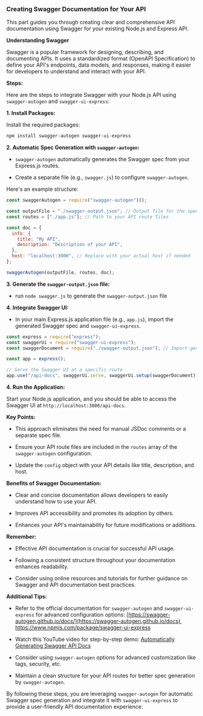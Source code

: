 ### Creating Swagger Documentation for Your API

This part guides you through creating clear and comprehensive API documentation using Swagger for your existing Node.js and Express API.

**Understanding Swagger**

Swagger is a popular framework for designing, describing, and documenting APIs. It uses a standardized format (OpenAPI Specification) to define your API's endpoints, data models, and responses, making it easier for developers to understand and interact with your API.

**Steps:**

Here are the steps to integrate Swagger with your Node.js API using `swagger-autogen` and `swagger-ui-express`:

**1. Install Packages:**

Install the required packages:

```bash
npm install swagger-autogen swagger-ui-express
```

**2. Automatic Spec Generation with `swagger-autogen`:**

- `swagger-autogen` automatically generates the Swagger spec from your Express.js routes.

- Create a separate file (e.g., `swagger.js`) to configure `swagger-autogen`.

Here's an example structure:

```javascript
const swaggerAutogen = require("swagger-autogen")();

const outputFile = "./swagger-output.json"; // Output file for the spec
const routes = ["./app.js"]; // Path to your API route files

const doc = {
  info: {
    title: "My API",
    description: "Description of your API",
  },
  host: "localhost:3000", // Replace with your actual host if needed
};

swaggerAutogen(outputFile, routes, doc);
```

**3. Generate the `swagger-output.json` file:**

- run `node swagger.js` to generate the `swagger-output.json` file

**4. Integrate Swagger UI:**

- In your main Express.js application file (e.g., `app.js`), import the generated Swagger spec and `swagger-ui-express`.

```javascript
const express = require("express");
const swaggerUi = require("swagger-ui-express");
const swaggerDocument = require("./swagger-output.json"); // Import generated spec

const app = express();

// Serve the Swagger UI at a specific route
app.use("/api-docs", swaggerUi.serve, swaggerUi.setup(swaggerDocument));
```

**4. Run the Application:**

Start your Node.js application, and you should be able to access the Swagger UI at `http://localhost:3000/api-docs`.

**Key Points:**

- This approach eliminates the need for manual JSDoc comments or a separate spec file.

- Ensure your API route files are included in the `routes` array of the `swagger-autogen` configuration.

- Update the `config` object with your API details like title, description, and host.

**Benefits of Swagger Documentation:**

- Clear and concise documentation allows developers to easily understand how to use your API.

- Improves API accessibility and promotes its adoption by others.

- Enhances your API's maintainability for future modifications or additions.

**Remember:**

- Effective API documentation is crucial for successful API usage.

- Following a consistent structure throughout your documentation enhances readability.

- Consider using online resources and tutorials for further guidance on Swagger and API documentation best practices.

**Additional Tips:**

- Refer to the official documentation for `swagger-autogen` and `swagger-ui-express` for advanced configuration options: [https://swagger-autogen.github.io/docs/](https://swagger-autogen.github.io/docs), <https://www.npmjs.com/package/swagger-ui-express>

- Watch this YouTube video for step-by-step demo: [Automatically Generating Swagger API Docs](https://www.youtube.com/watch?v=Ck-CoNNn89g)

- Consider using `swagger-autogen` options for advanced customization like tags, security, etc.

- Maintain a clean structure for your API routes for better spec generation by `swagger-autogen`.

By following these steps, you are leveraging `swagger-autogen` for automatic Swagger spec generation and integrate it with `swagger-ui-express` to provide a user-friendly API documentation experience.
